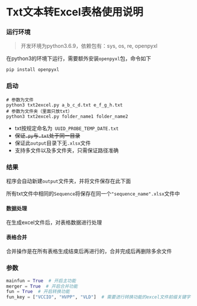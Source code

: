 # Txt文本转Excel表格使用说明

### 运行环境

> 开发环境为python3.6.9，依赖包有：sys, os, re, openpyxl

在python3的环境下运行，需要额外安装`openpyxl`包，命令如下

```python
pip install openpyxl
```

### 启动

```shell
# 参数为文件
python3 txt2excel.py a_b_c_d.txt e_f_g_h.txt
# 参数为文件夹（里面只放txt）
python3 txt2excel.py folder_name1 folder_name2
```

+ txt按规定命名为` UUID_PROBE_TEMP_DATE.txt`
+ ~~保证`.py`与`.txt`处于同一目录~~
+ 保证此`output`目录下无`.xlsx`文件
+ 支持多文件以及多文件夹，只需保证路径准确

### 结果

程序会自动新建`output`文件夹，并将文件保存在此下面

所有txt文件中相同的`Sequence`将保存在同一个`"sequence_name".xlsx`文件中

#### 数据处理

在生成excel文件后，对表格数据进行处理

#### 表格合并

合并操作是在所有表格生成结束后再进行的，合并完成后再删除多余文件

### 参数
```python
mainfun = True  # 开启主功能
merger = True  # 开启合并功能
fun = True  # 开启转换功能
fun_key = ["VCCIO", "HVPP", "VLD"]  # 需要进行转换功能的excel文件前缀关键字
```